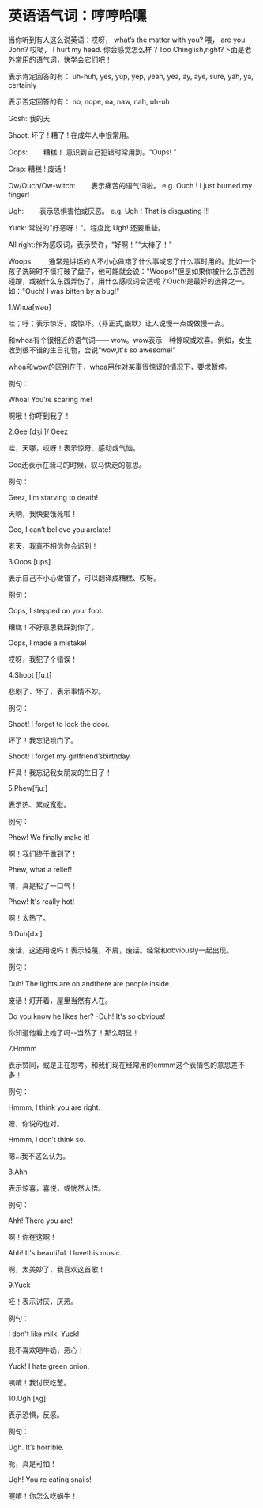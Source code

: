 # 英语语气词：哼哼哈嘿

当你听到有人这么说英语：哎呀， what’s the matter with you? 喂， are you John? 哎呦， I hurt my head. 你会感觉怎么样？Too Chinglish,right?下面是老外常用的语气词，快学会它们吧！

表示肯定回答的有：
uh-huh, yes, yup, yep, yeah, yea, ay, aye, sure, yah, ya, certainly

表示否定回答的有：
no, nope, na, naw, nah, uh-uh


Gosh: 我的天

Shoot: 坏了 ! 糟了 ! 在成年人中很常用。


Oops: 　　糟糕！ 意识到自己犯错时常用到。"Oups! "

Crap: 糟糕 ! 废话 !

Ow/Ouch/Ow-witch: 　　表示痛苦的语气词啦。
e.g. Ouch ! I just burned my finger!

Ugh: 　　表示恐惧害怕或厌恶。
e.g. Ugh ! That is disgusting !!!

Yuck: 常说的"好恶呀！"。程度比 Ugh! 还要重些。


All right:作为感叹词，表示赞许，“好啊！”“太棒了！"

Woops: 　　通常是讲话的人不小心做错了什么事或忘了什么事时用的。比如一个孩子洗碗时不慎打破了盘子，他可能就会说："Woops!"但是如果你被什么东西刮碰蹭，或被什么东西弄伤了，用什么感叹词合适呢？Ouch!是最好的选择之一。如："Ouch! I was bitten by a bug!"


1.Whoa[wəʊ]

哇；吁；表示惊讶，或惊吓。〈非正式,幽默〉让人说慢一点或做慢一点。

和whoa有个很相近的语气词—— wow。wow表示一种惊叹或欢喜。例如，女生收到很不错的生日礼物，会说“wow,it's so awesome!”

whoa和wow的区别在于，whoa用作对某事很惊讶的情况下，要求暂停。

例句：

Whoa! You’re scaring me!

啊哦！你吓到我了！

 

2.Gee [dʒiː]/ Geez

哇，天哪，哎呀！表示惊奇、感动或气恼。

Gee还表示在骑马的时候，驭马快走的意思。

例句：

Geez, I’m starving to death!

天呐，我快要饿死啦！

Gee, I can’t believe you arelate!

老天，我真不相信你会迟到！

 

3.Oops [ʊps]

表示自己不小心做错了，可以翻译成糟糕、哎呀。

例句：

Oops, I stepped on your foot.

糟糕！不好意思我踩到你了。

Oops, I made a mistake!

哎呀，我犯了个错误！

 

4.Shoot [ʃuːt]

悲剧了、坏了，表示事情不妙。

例句：

Shoot! I forget to lock the door.

坏了！我忘记锁门了。

Shoot! I forget my girlfriend’sbirthday.

杯具！我忘记我女朋友的生日了！

 

5.Phew[fjuː]

表示热、累或宽慰。

例句：

Phew! We finally make it!

啊！我们终于做到了！

Phew, what a relief!

唷，真是松了一口气！

Phew! It's really hot!

啊！太热了。

 

6.Duh[dɜː]

废话，这还用说吗！表示轻蔑，不屑，废话。经常和obviously一起出现。

例句：

Duh! The lights are on andthere are people inside．

废话！灯开着，屋里当然有人在。

Do you know he likes her? -Duh! It's so obvious!

你知道他看上她了吗--当然了！那么明显！

 

7.Hmmm

表示赞同，或是正在思考。和我们现在经常用的emmm这个表情包的意思差不多！

例句：

Hmmm, I think you are right.

嗯，你说的也对。

Hmmm, I don’t think so.

嗯…我不这么认为。

 

8.Ahh

表示惊喜，喜悦，或恍然大悟。

例句：

Ahh! There you are!

啊！你在这啊！

Ahh! It's beautiful. I lovethis music.

啊，太美妙了，我喜欢这首歌！

 

9.Yuck

呸！表示讨厌，厌恶。

例句：

I don't like milk. Yuck!

我不喜欢喝牛奶，恶心！

Yuck! I hate green onion.

咦唷！我讨厌吃葱。

 

10.Ugh [ʌɡ]

表示恐惧，反感。

例句：

Ugh. It’s horrible.

呃，真是可怕！

Ugh! You're eating snails!

喔唷！你怎么吃蜗牛！
